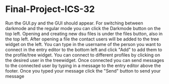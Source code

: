 # Final-Project-ICS-32
Run the GUI.py and the GUI should appear.
For switching between darkmode and the regular mode you can click the Darkmode button on the top left.
Opening and creating new dsu files is under the files button, also in the top left.
After opening a file the contact users will be added to the tree widget on the left.
You can type in the username of the person you want to connect in the entry editor to the bottom left and click "Add" to add them to the profile/tree widget.
You can connect to different profiles by clicking on the desired user in the treewidget.
Once connected you can send messages to the connected user by typing in a message to the entry editor above the footer. Once you typed your message click the "Send" button to send your message
